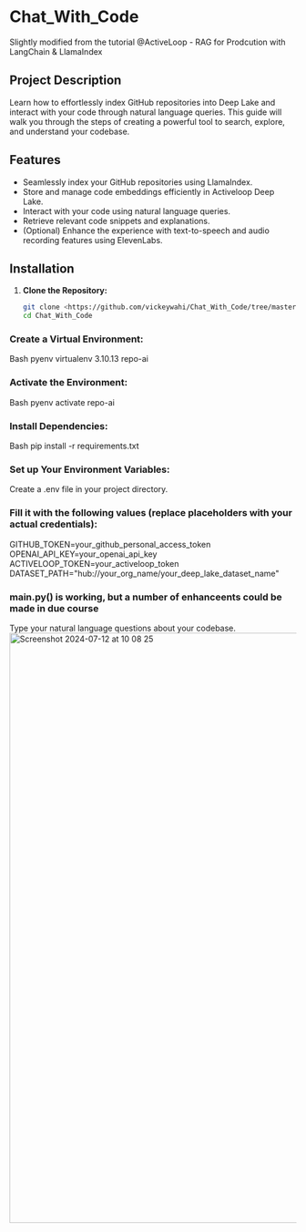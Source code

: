 # Chat_With_Code
Slightly modified from the tutorial @ActiveLoop - RAG for Prodcution with LangChain & LlamaIndex

## Project Description

Learn how to effortlessly index GitHub repositories into Deep Lake and interact with your code through natural language queries. This guide will walk you through the steps of creating a powerful tool to search, explore, and understand your codebase.

## Features

- Seamlessly index your GitHub repositories using LlamaIndex.
- Store and manage code embeddings efficiently in Activeloop Deep Lake.
- Interact with your code using natural language queries.
- Retrieve relevant code snippets and explanations.
- (Optional) Enhance the experience with text-to-speech and audio recording features using ElevenLabs.

## Installation

1. **Clone the Repository:**
   ```bash
   git clone <https://github.com/vickeywahi/Chat_With_Code/tree/master>
   cd Chat_With_Code

### Create a Virtual Environment:
Bash
pyenv virtualenv 3.10.13 repo-ai

### Activate the Environment:
Bash
pyenv activate repo-ai

### Install Dependencies:
Bash
pip install -r requirements.txt

### Set up Your Environment Variables:
Create a .env file in your project directory.

### Fill it with the following values (replace placeholders with your actual credentials):
GITHUB_TOKEN=your_github_personal_access_token
OPENAI_API_KEY=your_openai_api_key
ACTIVELOOP_TOKEN=your_activeloop_token
DATASET_PATH="hub://your_org_name/your_deep_lake_dataset_name"  

### main.py() is working, but a number of enhanceents could be made in due course

Type your natural language questions about your codebase.
<img width="1036" alt="Screenshot 2024-07-12 at 10 08 25" src="https://github.com/user-attachments/assets/485759a8-9ff7-4bbc-98ff-24a3b0d610e8">


